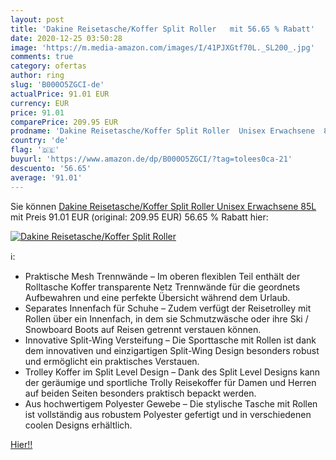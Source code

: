 ```yaml
---
layout: post
title: 'Dakine Reisetasche/Koffer Split Roller   mit 56.65 % Rabatt'
date: 2020-12-25 03:50:28
image: 'https://m.media-amazon.com/images/I/41PJXGtf70L._SL200_.jpg'
comments: true
category: ofertas
author: ring
slug: 'B000O5ZGCI-de'
actualPrice: 91.01 EUR
currency: EUR
price: 91.01
comparePrice: 209.95 EUR
prodname: 'Dakine Reisetasche/Koffer Split Roller  Unisex Erwachsene  85L'
country: 'de'
flag: '🇩🇪'
buyurl: 'https://www.amazon.de/dp/B000O5ZGCI/?tag=tolees0ca-21'
descuento: '56.65'
average: '91.01'
---
```


Sie können [Dakine Reisetasche/Koffer Split Roller  Unisex Erwachsene  85L](https://www.amazon.de/dp/B000O5ZGCI/?tag=tolees0ca-21) mit Preis 91.01 EUR (original: 209.95 EUR) 56.65 % Rabatt hier:

[![Dakine Reisetasche/Koffer Split Roller  ](https://m.media-amazon.com/images/I/41PJXGtf70L._SL200_.jpg)](https://www.amazon.de/dp/B000O5ZGCI/?tag=tolees0ca-21)

ℹ️:

- Praktische Mesh Trennwände – Im oberen flexiblen Teil enthält der Rolltasche Koffer transparente Netz Trennwände für die geordnets Aufbewahren und eine perfekte Übersicht während dem Urlaub.
- Separates Innenfach für Schuhe – Zudem verfügt der Reisetrolley mit Rollen über ein Innenfach, in dem sie Schmutzwäsche oder ihre Ski / Snowboard Boots auf Reisen getrennt verstauen können.
- Innovative Split-Wing Versteifung – Die Sporttasche mit Rollen ist dank dem innovativen und einzigartigen Split-Wing Design besonders robust und ermöglicht ein praktisches Verstauen.
- Trolley Koffer im Split Level Design – Dank des Split Level Designs kann der geräumige und sportliche Trolly Reisekoffer für Damen und Herren auf beiden Seiten besonders praktisch bepackt werden.
- Aus hochwertigem Polyester Gewebe – Die stylische Tasche mit Rollen ist vollständig aus robustem Polyester gefertigt und in verschiedenen coolen Designs erhältlich.

[Hier!!](https://www.amazon.de/dp/B000O5ZGCI/?tag=tolees0ca-21)
